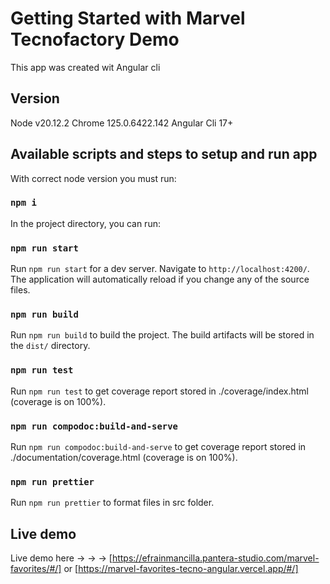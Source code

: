 # Getting Started with Marvel Tecnofactory Demo

This app was created wit Angular cli

## Version

Node v20.12.2
Chrome 125.0.6422.142
Angular Cli 17+

## Available scripts and steps to setup and run app

With correct node version you must run:

### `npm i`

In the project directory, you can run:

### `npm run start`

Run `npm run start` for a dev server. Navigate to `http://localhost:4200/`. The application will automatically reload if you change any of the source files.

### `npm run build`

Run `npm run build` to build the project. The build artifacts will be stored in the `dist/` directory.

### `npm run test`

Run `npm run test` to get coverage report stored in ./coverage/index.html (coverage is on 100%).

### `npm run compodoc:build-and-serve`

Run `npm run compodoc:build-and-serve` to get coverage report stored in ./documentation/coverage.html (coverage is on 100%).

### `npm run prettier`

Run `npm run prettier` to format files in src folder.

## Live demo

Live demo here -> -> -> [https://efrainmancilla.pantera-studio.com/marvel-favorites/#/] or [https://marvel-favorites-tecno-angular.vercel.app/#/]
